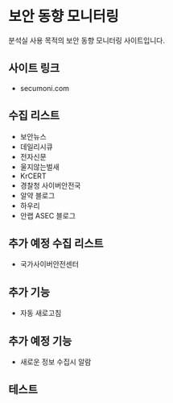 # 보안 동향 모니터링
분석실 사용 목적의 보안 동향 모니터링 사이트입니다.

## 사이트 링크
* secumoni.com

## 수집 리스트
* 보안뉴스
* 데일리시큐
* 전자신문 
* 울지않는벌새
* KrCERT
* 경찰청 사이버안전국
* 알약 블로그
* 하우리
* 안랩 ASEC 블로그

## 추가 예정 수집 리스트
* 국가사이버안전센터

## 추가 기능
* 자동 새로고침

## 추가 예정 기능
* 새로운 정보 수집시 알람

## 테스트
